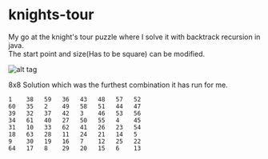 # knights-tour
My go at the knight's tour puzzle where I solve it with backtrack recursion in java.<br>
The start point and size(Has to be square) can be modified.

![alt tag](https://upload.wikimedia.org/wikipedia/commons/c/ca/Knights-Tour-Animation.gif)

8x8 Solution which was the furthest combination it has run for me.
```
1    38   59   36   43   48   57   52   
60   35   2    49   58   51   44   47   
39   32   37   42   3    46   53   56   
34   61   40   27   50   55   4    45   
31   10   33   62   41   26   23   54   
18   63   28   11   24   21   14   5    
9    30   19   16   7    12   25   22   
64   17   8    29   20   15   6    13 
```
